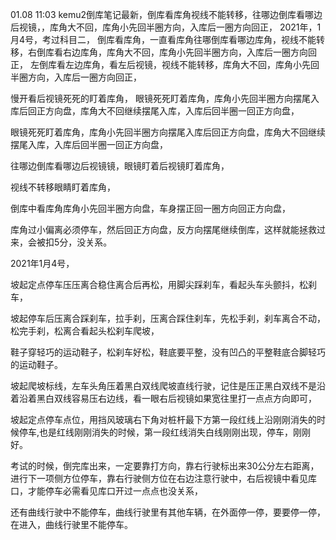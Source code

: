 01.08 11:03
kemu2倒库笔记最新，倒库看库角视线不能转移，往哪边倒库看哪边后视镜，，库角大不回，库角小先回半圈方向，入库后一圈方向回正，
2021年，1月4号，考过科目二，
倒库看库角，一直看库角往哪倒库看哪边库角，视线不能转移，右倒库看右边库角，库角大不回，库角小先回半圈方向，入库后一圈方向回正，
左倒库看左边库角，看左后视镜，视线不能转移，库角大不回，库角小先回半圈方向，入库后一圈方向回正，

慢开看后视镜死死的盯着库角，
眼镜死死盯着库角，库角小先回半圈方向摆尾入库后回正方向盘，库角大不回继续摆尾入库，入库后回半圈一回正方向盘，

眼镜死死盯着库角，库角小先回半圈方向摆尾入库后回正方向盘，库角大不回继续摆尾入库，入库后回半圈一回正方向盘，



往哪边倒库看哪边后视镜镜，眼镜盯着后视镜盯着库角，

视线不转移眼睛盯着库角，

倒库中看库角库角小先回半圈方向盘，车身摆正回一圈方向回正方向盘，

库角过小偏离必须停车，然后回正方向盘，反方向摆尾继续倒库，这样就能拯救过来，会被扣5分，没关系。



2021年1月4号，

坡起定点停车压压离合稳住离合后再松，用脚尖踩刹车，看起头车头颤抖，松刹车，

坡起停车后压离合踩刹车，拉手刹，压离合踩住刹车，先松手刹，刹车离合不动，松完手刹，松离合看起头松刹车爬坡，

鞋子穿轻巧的运动鞋子，松刹车好松，鞋底要平整，没有凹凸的平整鞋底合脚轻巧的运动鞋子。

坡起爬坡标线，左车头角压着黑白双线爬坡直线行驶，记住是压正黑白双线不是沿着沿着黑白双线容易压右边线，看一眼右后视镜如果宽往里打一点点方向即可，

坡起定点停车点位，用挡风玻璃右下角对桩杆最下方第一段红线上沿刚刚消失的时候停车,也是红线刚刚消失的时候，第一段红线消失白线刚刚出现，停车，刚刚好。

考试的时候，倒完库出来，一定要靠打方向，靠右行驶标出来30公分左右距离，
进行下一项侧方位停车，靠右行驶侧方位在右边注意行驶中，右后视镜中看见库口，才能停车必需看见库口开过一点点也没关系，



还有曲线行驶中不能停车，曲线行驶里有其他车辆，在外面停一停，要要停一停，在进入，曲线行驶里不能停车。





